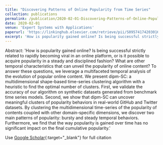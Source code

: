 ```yaml
---
title: "Discovering Patterns of Online Popularity from Time Series"
collection: publications
permalink: /publication/2020-02-01-Discovering-Patterns-of-Online-Popularity-from-Time-Series
date: 2020-02-01
venue: 'Expert Systems with Applications'
paperurl: 'https://linkinghub.elsevier.com/retrieve/pii/S0957417420301627'
excerpt: 'How is popularity gained online? Is being successful strictly related to rapidly becoming viral in an online platform, or is it possible to acquire popularity in a steady and disciplined fashion? What are other temporal characteristics that can unveil the popularity of online content? To answer these questions, we leverage a multifaceted temporal analysis of the evolution of popular online content...'
---
```

Abstract: 'How is popularity gained online? Is being successful strictly related to rapidly becoming viral in an online platform, or is it possible to acquire popularity in a steady and disciplined fashion? What are other temporal characteristics that can unveil the popularity of online content? To answer these questions, we leverage a multifaceted temporal analysis of the evolution of popular online content. We present dipm-SC: a multidimensional shape-based time-series clustering algorithm with a heuristic to find the optimal number of clusters. First, we validate the accuracy of our algorithm on synthetic datasets generated from benchmark time series models. Second, we show that dipm-SC can uncover meaningful clusters of popularity behaviors in real-world GitHub and Twitter datasets. By clustering the multidimensional time-series of the popularity of contents coupled with other domain-specific dimensions, we discover two main patterns of popularity: bursty and steady temporal behaviors. Furthermore, we find that the way popularity is gained over time has no significant impact on the final cumulative popularity.'

Use [Google Scholar](https://scholar.google.com/scholar?q=Discovering+Patterns+of+Online+Popularity+from+Time+Series){:target="_blank"} for full citation